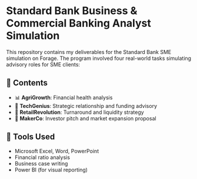 # Standard Bank Business & Commercial Banking Analyst Simulation

This repository contains my deliverables for the Standard Bank SME simulation on Forage. The program involved four real-world tasks simulating advisory roles for SME clients:

## 📂 Contents
- 📊 **AgriGrowth**: Financial health analysis
- 🤝 **TechGenius**: Strategic relationship and funding advisory
- 🔁 **RetailRevolution**: Turnaround and liquidity strategy
- 🚀 **MakerCo**: Investor pitch and market expansion proposal

## 🔧 Tools Used
- Microsoft Excel, Word, PowerPoint
- Financial ratio analysis
- Business case writing
- Power BI (for visual reporting)
